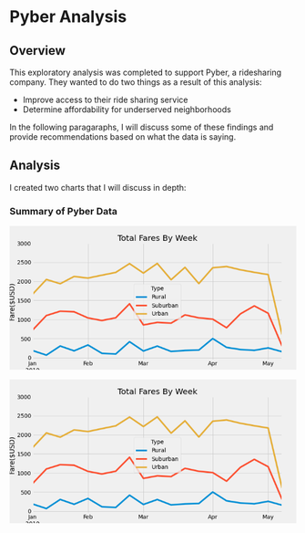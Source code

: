 # Pyber Analysis

## Overview

This exploratory analysis was completed to support Pyber, a ridesharing company.  They wanted to do two things as a result of this analysis:

- Improve access to their ride sharing service
- Determine affordability for underserved neighborhoods

In the following paragaraphs, I will discuss some of these findings and provide recommendations based on what the data is saying.

## Analysis

I created two charts that I will discuss in depth:

### Summary of Pyber Data

![Total Fares by Week](https://github.com/natehahn/Pyber_Analysis/blob/main/Module%205%20Challenge/Analysis/Pyber_fare_summary.png)







![Total Fares by Week](https://github.com/natehahn/Pyber_Analysis/blob/main/Module%205%20Challenge/Analysis/Pyber_fare_summary.png)
